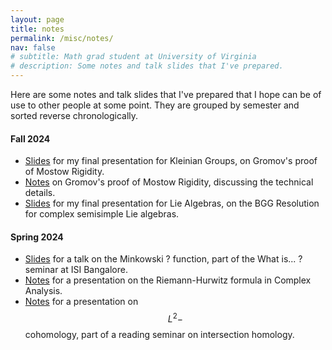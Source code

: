 ```yaml
---
layout: page
title: notes
permalink: /misc/notes/
nav: false
# subtitle: Math grad student at University of Virginia
# description: Some notes and talk slides that I've prepared.
---
```

Here are some notes and talk slides that I've prepared that I hope can be of use to other people at some point. They are grouped by semester and sorted reverse chronologically.

#### Fall 2024

- [Slides](/assets/pdf/Mostow_Rigidity_Slides.pdf) for my final presentation for Kleinian Groups, on Gromov's proof of Mostow Rigidity.
- [Notes](/assets/pdf/Mostow_Rigidity_Notes.pdf) on Gromov's proof of Mostow Rigidity, discussing the technical details.
- [Slides](/assets/pdf/BGG_Slides.pdf) for my final presentation for Lie Algebras, on the BGG Resolution for complex semisimple Lie algebras.

#### Spring 2024
- [Slides](/assets/pdf/QuestionMark.pdf) for a talk on the Minkowski ? function, part of the What is... ? seminar at ISI Bangalore.
- [Notes](/assets/pdf/RamifiedCovers_RiemannHurwitz_Orbifolds.pdf) for a presentation on the Riemann-Hurwitz formula in Complex Analysis.
- [Notes](/assets/pdf/IntersectionHomologySeminar_L2Cohomology.pdf) for a presentation on $$L^2-$$cohomology, part of a reading seminar on intersection homology.
